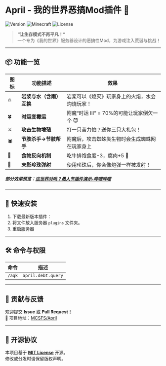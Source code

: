 
# April - 我的世界恶搞Mod插件 🌟

![Version](https://img.shields.io/badge/版本-2025.1-blue?style=flat-square)
![Minecraft](https://img.shields.io/badge/适配版本-Paper1.21.X-success?style=flat-square)
![License](https://img.shields.io/badge/许可证-MIT-green?style=flat-square)

> **“让生存模式不再平凡！”**  
> 一个专为《我的世界》服务器设计的恶搞性Mod，为游戏注入荒诞与挑战！

---

## 📦 功能一览

| 图标 | 功能描述 | 效果 |
|------|----------|------|
| 🔥 | **岩浆与水（含雨）互换** | 岩浆可以《熄灭》玩家身上的火焰，水会灼烧玩家！ |
| 🍀 | **时运变霉运** | 附魔“时运 III” = 70%的可能让玩家倒欠一个 😈 |
| ⚔️ | **攻击生物增殖** | 打一只苦力怕？送你三只大礼包！ |
| 🕷️ | **节肢杀手→节肢帮手** | 附魔后，攻击蜘蛛类生物时会生成蜘蛛网在玩家身上 |
| 🍖 | **食物反向机制** | 吃牛排饱食度-3，腐肉+5 🌚 |
| 🌌 | **末影珍珠弹射** | 使用珍珠后，你会像炮弹一样被发射！ |

##### 部分效果预览：[这世界对吗？愚人节插件演示-哔哩哔哩](https://b23.tv/x4LO8eI)
---

## 🚀 快速安装

1. 下载最新版本插件：
2. 将文件放入服务器 `plugins` 文件夹。
3. 重启服务器

---

## 🛠️ 命令与权限

| 命令 | 描述 |
|------|------|
| `/aqk` | `april.debt.query` | 查看当前玩家的欠款总额 |

---

## 🤝 贡献与反馈

欢迎提交 **Issue** 或 **Pull Request**！  
🔗 项目地址：[MCSFS/April](https://github.com/MCSFS/April)  

---

## 📜 开源协议

本项目基于 **[MIT License](LICENSE)** 开源。  
修改或分发时请保留版权声明。